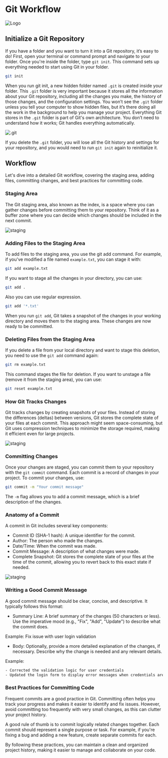 # Git Workflow

![Logo](Feature-image.jpg)

## Initialize a Git Repository

If you have a folder and you want to turn it into a Git repository, it’s easy to do! First, open your terminal or command prompt and navigate to your folder. Once you're inside the folder, type `git init`. This command sets up everything needed to start using Git in your folder.

```bash
git init
```

When you run git init, a new hidden folder named `.git` is created inside your folder. This `.git` folder is very important because it stores all the information about your Git repository, including all the changes you make, the history of those changes, and the configuration settings. You won’t see the `.git` folder unless you tell your computer to show hidden files, but it’s there doing all the work in the background to help you manage your project. Everything Git stores in the `.git` folder is part of Git's own architecture. You don’t need to understand how it works; Git handles everything automatically.

![.git](git-inside.PNG)

If you delete the `.git` folder, you will lose all the Git history and settings for your repository, and you would need to run `git init` again to reinitialize it.


## Workflow

Let's dive into a detailed Git workflow, covering the staging area, adding files, committing changes, and best practices for committing code.

### Staging Area

The Git staging area, also known as the index, is a space where you can gather changes before committing them to your repository. Think of it as a buffer zone where you can decide which changes should be included in the next commit.

![staging](git-staging.jpg)

### Adding Files to the Staging Area

To add files to the staging area, you use the git add command. For example, if you've modified a file named `example.txt`, you can stage it with:

```bash
git add example.txt
```

If you want to stage all the changes in your directory, you can use:

```bash
git add .
```

Also you can use regular expression.

```bash
git add '*.txt'
```

When you run `git add`, Git takes a snapshot of the changes in your working directory and moves them to the staging area. These changes are now ready to be committed.

### Deleting Files from the Staging Area

If you delete a file from your local directory and want to stage this deletion, you need to use the `git add` command again:

```bash
git rm example.txt
```

This command stages the file for deletion. If you want to unstage a file (remove it from the staging area), you can use:

```bash
git reset example.txt
```

### How Git Tracks Changes

Git tracks changes by creating snapshots of your files. Instead of storing the differences (deltas) between versions, Git stores the complete state of your files at each commit. This approach might seem space-consuming, but Git uses compression techniques to minimize the storage required, making it efficient even for large projects.

![staging](content-store-mechanism.PNG)

### Committing Changes

Once your changes are staged, you can commit them to your repository with the `git commit` command. Each commit is a record of changes in your project. To commit your changes, use:

```bash
git commit -m "Your commit message"
```

The `-m` flag allows you to add a commit message, which is a brief description of the changes.

### Anatomy of a Commit

A commit in Git includes several key components:

- Commit ID (SHA-1 hash): A unique identifier for the commit.
- Author: The person who made the changes.
- Date/Time: When the commit was made.
- Commit Message: A description of what changes were made.
- Complete Snapshot: Git stores the complete state of your files at the time of the commit, allowing you to revert back to this exact state if needed.

![staging](Commit.PNG)

### Writing a Good Commit Message

A good commit message should be clear, concise, and descriptive. It typically follows this format:

- Summary Line: A brief summary of the changes (50 characters or less). Use the imperative mood (e.g., "Fix", "Add", "Update") to describe what the commit does.

Example: Fix issue with user login validation

- Body: Optionally, provide a more detailed explanation of the changes, if necessary. Describe why the change is needed and any relevant details.

Example:

```css
- Corrected the validation logic for user credentials
- Updated the login form to display error messages when credentials are incorrect
```

### Best Practices for Committing Code

Frequent commits are a good practice in Git. Committing often helps you track your progress and makes it easier to identify and fix issues. However, avoid committing too frequently with very small changes, as this can clutter your project history.

A good rule of thumb is to commit logically related changes together. Each commit should represent a single purpose or task. For example, if you're fixing a bug and adding a new feature, create separate commits for each.

By following these practices, you can maintain a clean and organized project history, making it easier to manage and collaborate on your code.